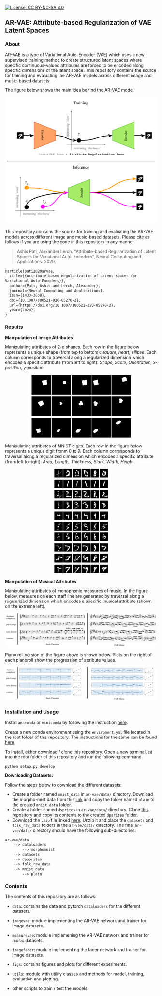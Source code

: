 [![License: CC BY-NC-SA 4.0](https://img.shields.io/badge/License-CC%20BY--NC--SA%204.0-ff69b4.svg)](http://creativecommons.org/licenses/by-nc-sa/4.0/)

## AR-VAE: Attribute-based Regularization of VAE Latent Spaces

### About 
AR-VAE is a type of Variational Auto-Encoder (VAE) which uses a new supervised training method to create structured latent spaces where specific continuous-valued attributes are forced to be encoded along specific dimensions of the latent space. This repository contains the source for training and evaluating the AR-VAE models across different image and music-based datasets.

The figure below shows the main idea behind the AR-VAE model.
<p align="center">
    <img src=figs/motivation_arvae.svg width=500px><br>
</p>

This repository contains the source for training and evaluating the AR-VAE models across different image and music-based datasets. Please cite as follows if you are using the code in this repository in any manner.

> Ashis Pati, Alexander Lerch. "Attribute-based Regularization of Latent Spaces for Variational Auto-Encoders", Neural Computing and Applications. 2020.

```
@article{pati2020arvae,
  title={{Attribute-based Regularization of Latent Spaces for Variational Auto-Encoders}},
  author={Pati, Ashis and Lerch, Alexander},
  journal={Neural Computing and Applications},
  issn={1433-3058},
  doi={10.1007/s00521-020-05270-2},
  url={https://doi.org/10.1007/s00521-020-05270-2},
  year={2020},
}
```


### Results

**Manipulation of Image Attributes**

Manipulating attributes of 2-d shapes. Each row in the figure below represents a unique shape (from top to bottom): <i>square, heart, ellipse</i>. Each column corresponds to traversal along a regularized dimension which encodes a specific attribute (from left to right): *Shape, Scale, Orientation, x-position, y-position*.
<p align="center">
    <img src=figs/gif_interpolations_dsprites_0.gif><br>
    <img src=figs/gif_interpolations_dsprites_1.gif><br>
    <img src=figs/gif_interpolations_dsprites_4.gif><br>
   
</p>


Manipulating attributes of MNIST digits. Each row in the figure below represents a unique digit fronm 0 to 9. Each column corresponds to traversal along a regularized dimension which encodes a specific attribute (from left to right): *Area, Length, Thickness, Slant, Width, Height*.
<p align="center">
    <img src=figs/gif_interpolations_mnist_28.gif><br>
    <img src=figs/gif_interpolations_mnist_5.gif><br>
    <img src=figs/gif_interpolations_mnist_1.gif><br>
    <img src=figs/gif_interpolations_mnist_30.gif><br>
    <img src=figs/gif_interpolations_mnist_19.gif><br>
    <img src=figs/gif_interpolations_mnist_23.gif><br>
    <img src=figs/gif_interpolations_mnist_21.gif><br>
    <img src=figs/gif_interpolations_mnist_17.gif><br>
    <img src=figs/gif_interpolations_mnist_61.gif><br>
    <img src=figs/gif_interpolations_mnist_9.gif><br>
</p>

**Manipulation of Musical Attributes**

Manipulating attributes of monophonic measures of music. In the figure below, measures on each staff line are generated by traversal along a regularized dimension which encodes a specific musical attribute (shown on the extreme left).
<p align="center">
    <img src=figs/interp_score_15_11.svg><br>
</p>

Piano roll version of the figure above is shown below. Plots on the right of each pianoroll show the progression of attribute values.
<p align="center">
    <img src=figs/interp_pianoroll_15_11.svg><br>
</p>    


### Installation and Usage
Install `anaconda` or `miniconda` by following the instruction [here](https://docs.conda.io/projects/conda/en/latest/user-guide/install/).

Create a new conda environment using the `enviroment.yml` file located in the root folder of this repository. The instructions for the same can be found [here](https://docs.conda.io/projects/conda/en/latest/user-guide/tasks/manage-environments.html#creating-an-environment-from-an-environment-yml-file).

To install, either download / clone this repository. Open a new terminal, `cd` into the root folder of this repository and run the following command

    python setup.py develop

**Downloading Datasets:**

Follow the steps below to download the different datasets: 
* Create a folder named `mnist_data` in `ar-vae/data/` directory. Download the morpho-mist data from this [link](https://drive.google.com/uc?export=download&id=1-E3sbKtzN8NGNefUdky2NVniW1fAa5ZG) and copy the folder named `plain` to the created `mnist_data` folder.
* Create a folder named `dsprites` in `ar-vae/data/` directory. Clone [this](https://github.com/deepmind/dsprites-dataset) repository and copy its contents to the created `dpsrites` folder.
* Download the `.zip` file linked [here](https://drive.google.com/file/d/1yvkm0ebyG3XAZ97ZRaiumFUAmlXkY1bA/view?usp=sharing). Unzip it and place the `datasets` and `folk_raw_data` folders in the `ar-vae/data/` directory.
The final `ar-vae/data/` directory should have the following sub-directories:
```
ar-vae/data
    --> dataloaders
        --> morphomnist
    --> datasets
    --> dpsprites
    --> folk_raw_data
    --> mnist_data
        --> plain
```

### Contents
The contents of this repository are as follows: 
* `data`: contains the data and pytorch `dataloaders` for the different datasets.
* `imagevae`: module implementing the AR-VAE network and trainer for image datasets.
* `measurevae`: module implemening the AR-VAE network and trainer for music datasets. 
* `imagefader`: module implementing the fader network and trainer for image datasets.
* `figs`: contains figures and plots for different experiments.
* `utils`: module with utility classes and methods for model, training, evaluation and plotting.

* other scripts to train / test the models

